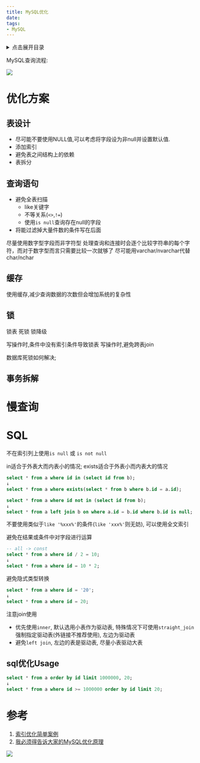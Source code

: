 ```yaml
---
title: MySQL优化
date:
tags:
- MySQL
---
```

<details>
<summary>点击展开目录</summary>
<!-- TOC -->

- [优化方案](#优化方案)
    - [表设计](#表设计)
    - [查询语句](#查询语句)
    - [缓存](#缓存)
    - [锁](#锁)
    - [事务拆解](#事务拆解)
- [慢查询](#慢查询)
- [SQL](#sql)
    - [sql优化Usage](#sql优化usage)
- [参考](#参考)

<!-- /TOC -->
</details>


MySQL查询流程:

![](https://dev.tencent.com/u/LuVx21/p/img/git/raw/master/mysql_service_flow.png)

# 优化方案

## 表设计

* 尽可能不要使用NULL值,可以考虑将字段设为非null并设置默认值.
* 添加索引
* 避免表之间结构上的依赖
* 表拆分

## 查询语句

* 避免全表扫描
  - like关键字
  - 不等关系(`<>`,`!=`)
  - 使用`is null`查询存在null的字段
* 将能过滤掉大量件数的条件写在后面

尽量使用数字型字段而非字符型
处理查询和连接时会逐个比较字符串的每个字符，而对于数字型而言只需要比较一次就够了
尽可能用varchar/nvarchar代替char/nchar

## 缓存

使用缓存,减少查询数据的次数但会增加系统的复杂性

## 锁

锁表
死锁
锁降级

写操作时,条件中没有索引条件导致锁表
写操作时,避免跨表join

数据库死锁如何解决;

## 事务拆解



# 慢查询


# SQL

不在索引列上使用`is null` 或 `is not null`

in适合于外表大而内表小的情况; exists适合于外表小而内表大的情况

```sql
select * from a where id in (select id from b);
↓
select * from a where exists(select * from b where b.id = a.id);
```

```sql
select * from a where id not in (select id from b);
↓
select * from a left join b on where a.id = b.id where b.id is null;
```

不要使用类似于`like '%xxx%'`的条件(`like 'xxx%'`则无妨), 可以使用全文索引

避免在结果或条件中对字段进行运算

```sql
-- all -> const
select * from a where id / 2 = 10;
↓
select * from a where id = 10 * 2;
```

避免隐式类型转换
```sql
select * from a where id = '20';
↓
select * from a where id = 20;
```

注意join使用
* 优先使用`inner`, 默认选用小表作为驱动表, 特殊情况下可使用`straight_join`强制指定驱动表(外链接不推荐使用), 左边为驱动表
* 避免`left join`, 左边的表是驱动表, 尽量小表驱动大表

## sql优化Usage

```sql
select * from a order by id limit 1000000, 20;
↓
select * from a where id >= 1000000 order by id limit 20;
```

# 参考

1. [索引优化简单案例](https://blog.csdn.net/wuseyukui/article/details/72238817)
2. [我必须得告诉大家的MySQL优化原理](https://segmentfault.com/p/1210000010650656)

[![](https://static.segmentfault.com/v-5b1df2a7/global/img/creativecommons-cc.svg)](https://creativecommons.org/licenses/by-nc-nd/4.0/)
